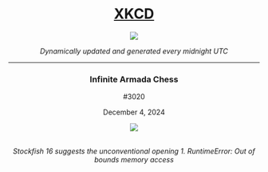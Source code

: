 
<h1 align="center"><a href="https://xkcd.com">XKCD</a></h1>
<div align="center">
    <img src="https://img.shields.io/github/last-commit/ShashashankThakur/XKCD?label=last%20updated" />
</div>

<p align="center"><i>Dynamically updated and generated every midnight UTC</i></p>
<hr>
<div align="center">
    <h3><strong>Infinite Armada Chess</strong></h3>
    <p>#3020</p>
    <p>December 4, 2024</p>
    <img src="https://imgs.xkcd.com/comics/infinite_armada_chess.png">
    <br></br>
    <p><i>Stockfish 16 suggests the unconventional opening 1. RuntimeError: Out of bounds memory access</i></p>
</div>
